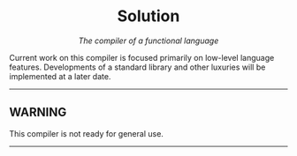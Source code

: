 <div align="center">
<h1>Solution</h1>

*The compiler of a functional language*

</div>

Current work on this compiler is focused primarily on low-level language features. Developments of a standard library and other luxuries will be implemented at a later date.


---

## WARNING

This compiler is not ready for general use.

---
